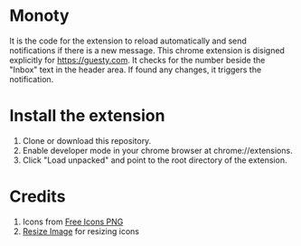 # Monoty
It is the code for the extension to reload automatically and send notifications if there is a new message. This chrome extension is disigned explicitly for https://guesty.com. 
It checks for the number beside the "Inbox" text in the header area. If found any changes, it triggers the notification. 

# Install the extension
1. Clone or download this repository.
2. Enable developer mode in your chrome browser at chrome://extensions.
3. Click "Load unpacked" and point to the root directory of the extension.

# Credits
1. Icons from [Free Icons PNG](www.freeiconspng.com)
2. [Resize Image](https://resizeimage.net/) for resizing icons


